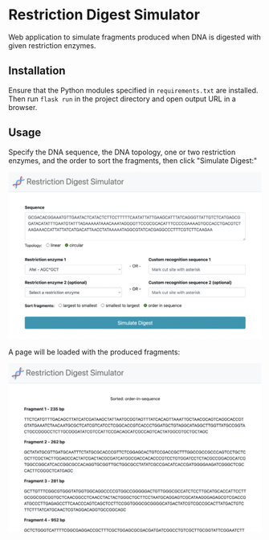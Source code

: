 # Restriction Digest Simulator
Web application to simulate fragments produced when DNA is digested with given restriction enzymes.

## Installation
Ensure that the Python modules specified in `requirements.txt` are installed. Then run `flask run` in the project directory and open output URL in a browser.

## Usage
Specify the DNA sequence, the DNA topology, one or two restriction enzymes, and the order to sort the fragments, then click "Simulate Digest:"

![Index page](docs/index.png)

A page will be loaded with the produced fragments:

![Results page](docs/results.png)
